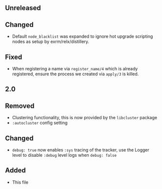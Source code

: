 ## Unreleased

## Changed

- Default `node_blacklist` was expanded to ignore hot upgrade scripting
  nodes as setup by exrm/relx/distillery.

## Fixed

- When registering a name via `register_name/4` which is already registered,
  ensure the process we created via `apply/3` is killed.
  
## 2.0

## Removed

- Clustering functionality, this is now provided by the `libcluster` package
- `:autocluster` config setting

## Changed

- `debug: true` now enables `:sys` tracing of the tracker, use the Logger level
  to disable `:debug` level logs when `debug: false`

## Added

- This file
